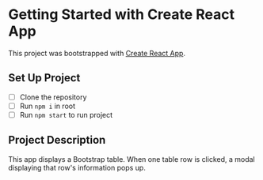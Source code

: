 # Getting Started with Create React App

This project was bootstrapped with [Create React App](https://github.com/facebook/create-react-app).

## Set Up Project 

- [ ] Clone the repository
- [ ] Run `npm i` in root
- [ ] Run `npm start` to run project

## Project Description

This app displays a Bootstrap table. When one table row is clicked, a modal displaying that row's information pops up. 